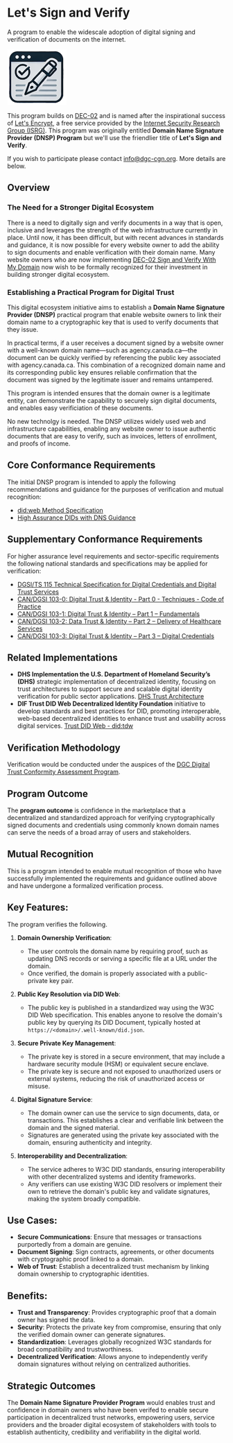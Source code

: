 # Let's Sign and Verify
A program to enable the widescale adoption of digital signing and verification of documents on the internet. 

![Logo](./assets/SignVerify-logo.png)



This program builds on [DEC-02](dec-02.md) and is named after the inspirational success of [Let's Encrypt](https://letsencrypt.org/), a free service provided by the [Internet Security Research Group (ISRG)](https://www.abetterinternet.org/). This program was originally entitled **Domain Name Signature Provider (DNSP) Program** but we'll use the friendlier title of **Let's Sign and Verify**.

If you wish to participate please contact [info@dgc-cgn.org](mailto:info@dgc-cgn.org). More details are below.

## Overview 

### The Need for a Stronger Digital Ecosystem

There is a need to digitally sign and verify documents in a way that is open, inclusive and leverages the strength of the web infrastructure currently in place. Until now, it has been difficult, but with recent advances in standards and guidance, it is now possible for every website owner to add the ability to sign documents and enable verification with their domain name. Many website owners who are now implementing [DEC-02 Sign and Verify With My Domain](dec-02.md) now wish to be formally recognized for their investment in building stronger digital ecosystem.

### Establishing a Practical Program for Digital Trust

This digital ecosystem initiative aims to establish a **Domain Name Signature Provider (DNSP)** practical program that enable website owners to link their domain name to a cryptographic key that is used to verify documents that they issue. 

In practical terms, if a user receives a document signed by a website owner with a well-known domain name—such as agency.canada.ca—the document can be quickly verified by referencing the public key associated with agency.canada.ca. This combination of a recognized domain name and its corresponding public key ensures reliable confirmation that the document was signed by the legitimate issuer and remains untampered.

This program is intended ensures that the domain owner is a legitimate entity, can demonstrate the capability to securely sign digital documents, and enables easy verificiation of these documents.


No new technolgy is needed. The DNSP utilizes widely used web and infrastructure capabilities, enabling any website owner to issue authentic documents that are easy to verify, such as invoices, letters of enrollment, and proofs of income.


## Core Conformance Requirements

The initial DNSP program is intended to apply the following recommendations and guidance for the purposes of verification and mutual recognition: 

- [did:web Method Specification](https://w3c-ccg.github.io/did-method-web/) 
- [High Assurance DIDs with DNS Guidance](https://www.ietf.org/archive/id/draft-carter-high-assurance-dids-with-dns-06.html)


## Supplementary Conformance Requirements

For higher assurance level requirements and sector-specific requirements the following national standards and specifications may be applied for verification:
- [DGSI/TS 115 Technical Specification for Digital Credentials and Digital Trust Services](https://dgc-cgn.org/standards/find-a-standard/standards-in-digital-credentials/digital-credentials/)
- [CAN/DGSI 103-0: Digital Trust & Identity - Part 0 - Techniques - Code of Practice](https://dgc-cgn.org/standards/find-a-standard/standards-in-digital-trust/can-ciosc-103-0-digital-trust-identity-part-0-techniques-code-of-practice/)
- [CAN/DGSI 103-1: Digital Trust & Identity – Part 1 – Fundamentals](https://dgc-cgn.org/standards/find-a-standard/standards-in-digital-trust/digital-trust-fundamentals/)
- [CAN/DGSI 103-2: Data Trust & Identity – Part 2 – Delivery of Healthcare Services](https://dgc-cgn.org/standards/find-a-standard/standards-in-digital-trust/digital-trust/)
- [CAN/DGSI 103-3: Digital Trust & Identity – Part 3 – Digital Credentials](https://dgc-cgn.org/standards/find-a-standard/standards-in-digital-trust/digital-credentials/)

## Related Implementations

- **DHS Implementation the U.S. Department of Homeland Security’s (DHS)** strategic implementation of decentralized identity, focusing on trust architectures to support secure and scalable digital identity verification for public sector applications.
[DHS Trust Architecture](https://dhs-svip.github.io/requirements-for-decentralized-identity/TrustArchitecture/)
- **DIF Trust DID Web Decentralized Identity Foundation** initiative to develop standards and best practices for DID, promoting interoperable, web-based decentralized identities to enhance trust and usability across digital services.
[Trust DID Web - did:tdw](https://identity.foundation/trustdidweb/)

## Verification Methodology

Verification would be conducted under the auspices of the [DGC Digital Trust Conformity Assessment Program](https://github.com/dgc-cgn/CAS-Digital-Trust).

## Program Outcome
The **program outcome** is confidence in the marketplace that a decentralized and standardized approach for verifying cryptographically signed documents and credentials using commonly known domain names can serve the needs of a broad array of users and stakeholders.

## Mutual Recognition
This is a program intended to enable mutual recognition of those who have successfully implemented the requirements and guidance outlined above and have undergone a formalized verification process.

## Key Features:
The program verifies the following.

1. **Domain Ownership Verification**:
   - The user controls the domain name by requiring proof, such as updating DNS records or serving a specific file at a URL under the domain.
   - Once verified, the domain is properly associated with a public-private key pair.

2. **Public Key Resolution via DID Web**:
   - The public key is published in a standardized way using the W3C DID Web specification. This enables anyone to resolve the domain's public key by querying its DID Document, typically hosted at `https://<domain>/.well-known/did.json`.

3. **Secure Private Key Management**:
   - The private key is stored in a secure environment, that may include a hardware security module (HSM) or equivalent secure enclave.
   - The private key is secure and not exposed to unauthorized users or external systems, reducing the risk of unauthorized access or misuse.

4. **Digital Signature Service**:
   - The domain owner can use the service to sign documents, data, or transactions. This establishes a clear and verifiable link between the domain and the signed material.
   - Signatures are generated using the private key associated with the domain, ensuring authenticity and integrity.

5. **Interoperability and Decentralization**:
   - The service adheres to W3C DID standards, ensuring interoperability with other decentralized systems and identity frameworks.
   - Any verifiers can use existing W3C DID resolvers or implement their own to retrieve the domain's public key and validate signatures, making the system broadly compatible.

## Use Cases:
   - **Secure Communications**: Ensure that messages or transactions purportedly from a domain are genuine.
   - **Document Signing**: Sign contracts, agreements, or other documents with cryptographic proof linked to a domain.
   - **Web of Trust**: Establish a decentralized trust mechanism by linking domain ownership to cryptographic identities.

## Benefits:
- **Trust and Transparency**: Provides cryptographic proof that a domain owner has signed the data.
- **Security**: Protects the private key from compromise, ensuring that only the verified domain owner can generate signatures.
- **Standardization**: Leverages globally recognized W3C standards for broad compatibility and trustworthiness.
- **Decentralized Verification**: Allows anyone to independently verify domain signatures without relying on centralized authorities.

## Strategic Outcomes

The **Domain Name Signature Provider Program** would enables trust and confidence in domain owners who have been verifed to enable secure participation in decentralized trust networks, empowering users, service providers and the broader digital ecosystem of stakeholders with tools to establish authenticity, credibility and verifiability in the digital world.



